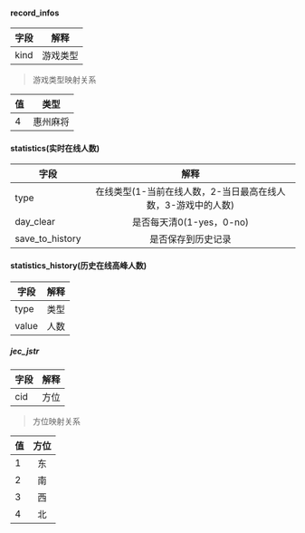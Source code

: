 #### record_infos
| 字段 | 解释 |
| ----  | :-----: |
| kind  | 游戏类型 |

> 游戏类型映射关系  

| 值 | 类型 |
| ----  | :-----: |
| 4  | 惠州麻将 |

#### statistics(实时在线人数)  
| 字段 | 解释 |
| ----  | :-----: |
| type  | 在线类型(1-当前在线人数，2-当日最高在线人数，3-游戏中的人数) |
| day_clear| 是否每天清0(1-yes，0-no)|
| save_to_history| 是否保存到历史记录 |

#### statistics_history(历史在线高峰人数)  
| 字段 | 解释 |
| ----  | :-----: |
| type| 类型 |
| value | 人数 |

##### jec_jstr
| 字段 | 解释 |
| ----  | :-----: |
| cid  | 方位 |

> 方位映射关系  
 
| 值 | 方位 |
| ----  | :-----: |
| 1  | 东 |
| 2  | 南 |
| 3  | 西 |
| 4  | 北 |
